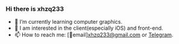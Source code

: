 ### Hi there is xhzq233

- 🌱 I’m currently learning computer graphics.
- 💌 I am interested in the client(especially iOS) and front-end.
- 📫 How to reach me: [📮email]xhzq233@gmail.com or [Telegram](https://t.me/xhzq233).


